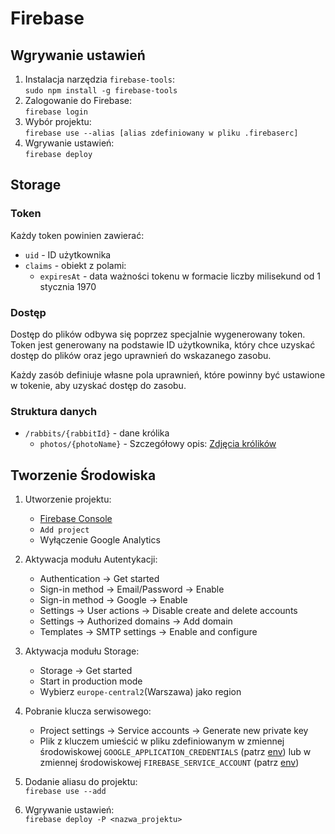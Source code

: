 # Firebase

## Wgrywanie ustawień

1. Instalacja narzędzia `firebase-tools`:\
   `sudo npm install -g firebase-tools`
2. Zalogowanie do Firebase:\
   `firebase login`
3. Wybór projektu:\
   `firebase use --alias [alias zdefiniowany w pliku .firebaserc]`
4. Wgrywanie ustawień:\
   `firebase deploy`

## Storage

### Token

Każdy token powinien zawierać:

- `uid` - ID użytkownika
- `claims` - obiekt z polami:
  - `expiresAt` - data ważności tokenu w formacie liczby milisekund od 1 stycznia 1970

### Dostęp

Dostęp do plików odbywa się poprzez specjalnie wygenerowany token. Token jest generowany na podstawie ID użytkownika, który chce uzyskać dostęp do plików oraz jego uprawnień do wskazanego zasobu.

Każdy zasób definiuje własne pola uprawnień, które powinny być ustawione w tokenie, aby uzyskać dostęp do zasobu.

### Struktura danych

- `/rabbits/{rabbitId}` - dane królika
  - `photos/{photoName}` - Szczegółowy opis: [Zdjęcia królików](rabbit-photos.md)

## Tworzenie Środowiska

1. Utworzenie projektu:
   - [Firebase Console](https://console.firebase.google.com/)
   - `Add project`
   - Wyłączenie Google Analytics
2. Aktywacja modułu Autentykacji:

   - Authentication -> Get started
   - Sign-in method -> Email/Password -> Enable
   - Sign-in method -> Google -> Enable
   - Settings -> User actions -> Disable create and delete accounts
   - Settings -> Authorized domains -> Add domain
   - Templates -> SMTP settings -> Enable and configure

3. Aktywacja modułu Storage:

   - Storage -> Get started
   - Start in production mode
   - Wybierz `europe-central2`(Warszawa) jako region

4. Pobranie klucza serwisowego:
   - Project settings -> Service accounts -> Generate new private key
   - Plik z kluczem umieścić w pliku zdefiniowanym w zmiennej środowiskowej `GOOGLE_APPLICATION_CREDENTIALS` (patrz [env](env.md#firebase))
     lub w zmiennej środowiskowej `FIREBASE_SERVICE_ACCOUNT` (patrz [env](env.md#firebase))
5. Dodanie aliasu do projektu:\
   `firebase use --add`
6. Wgrywanie ustawień:\
   `firebase deploy -P <nazwa_projektu>`
